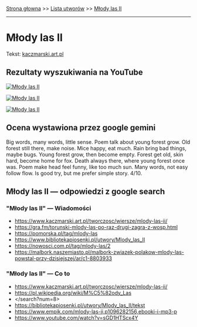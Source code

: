 [Strona głowna](../index.md) >> [Lista utworów](../list.md) >> [Młody las II](304.md)

---

# Młody las II

Tekst: [kaczmarski.art.pl](https://www.kaczmarski.art.pl/tworczosc/wiersze/mlody-las-ii/)

## Rezultaty wyszukiwania na YouTube

[![Młody las II](http://img.youtube.com/vi/l9VzVpuyKCc/0.jpg)](https://www.youtube.com/watch?v=l9VzVpuyKCc "Jacek Kaczmarski - Młody las II - YouTube")

[![Młody las II](http://img.youtube.com/vi/keQQGDis6_g/0.jpg)](https://www.youtube.com/watch?v=keQQGDis6_g "Młody las II - YouTube")

[![Młody las II](http://img.youtube.com/vi/VNZM9sYs18U/0.jpg)](https://www.youtube.com/watch?v=VNZM9sYs18U "Jacek Kaczmarski - Młody las - YouTube")

## Ocena wystawiona przez google gemini

Big words, many words, little sense. Poem talk about young forest grow. Old forest still there, make noise. Mice happy, eat much. Rain bring bad things, maybe bugs. Young forest grow, then become empty. Forest get old, skin hard, become home for fox. Death always there, where young forest once was. Poem make head feel funny, like too much sun. Many words, not easy follow flow. Is good try, but me prefer simple story. 4/10.


## Młody las II — odpowiedzi z google search

### "Młody las II" — Wiadomości

 - <https://www.kaczmarski.art.pl/tworczosc/wiersze/mlody-las-ii/>
 - <https://gra.fm/torunski-mlody-las-po-raz-drugi-zagra-z-wosp.html>
 - <https://pomorska.pl/tag/mlody-las>
 - <https://www.bibliotekapiosenki.pl/utwory/Mlody_las_II>
 - <https://nowosci.com.pl/tag/mlody-las/2>
 - <https://malbork.naszemiasto.pl/malbork-zwiazek-polakow-mlody-las-powstal-przy-dzisiejszej/ar/c1-8803933>

### "Młody las II" — Co to

 - <https://www.kaczmarski.art.pl/tworczosc/wiersze/mlody-las-ii/>
 - <https://pl.wikipedia.org/wiki/M%C5%82ody_Las>
 - </search?num=8>
 - <https://bibliotekapiosenki.pl/utwory/Mlody_las_II/tekst>
 - <https://www.empik.com/mlody-las-ii,p1096282156,ebooki-i-mp3-p>
 - <https://www.youtube.com/watch?v=sGD1HTScx4Y>

